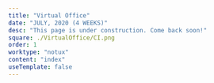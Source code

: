 ```yaml
---
title: "Virtual Office"
date: "JULY, 2020 (4 WEEKS)"
desc: "This page is under construction. Come back soon!"
square: ./VirtualOffice/CI.png
order: 1
worktype: "notux"
content: "index"
useTemplate: false
---
```

<style>

</style>


